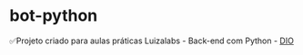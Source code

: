 # bot-python

✅Projeto criado para aulas práticas Luizalabs - Back-end com Python - [DIO](https://www.dio.me/bootcamp)